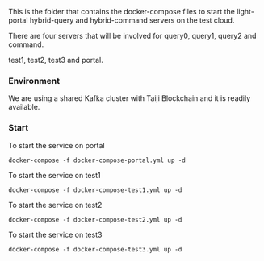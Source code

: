 This is the folder that contains the docker-compose files to start the light-portal hybrid-query and hybrid-command servers on the test cloud. 

There are four servers that will be involved for query0, query1, query2 and command.

test1, test2, test3 and portal. 

### Environment

We are using a shared Kafka cluster with Taiji Blockchain and it is readily available.

### Start

To start the service on portal

```
docker-compose -f docker-compose-portal.yml up -d
```

To start the service on test1

```
docker-compose -f docker-compose-test1.yml up -d
```

To start the service on test2

```
docker-compose -f docker-compose-test2.yml up -d
```

To start the service on test3

```
docker-compose -f docker-compose-test3.yml up -d
```

